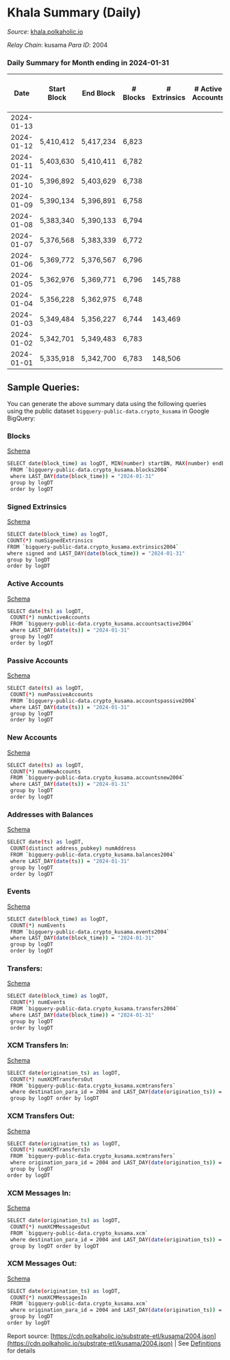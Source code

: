 # Khala Summary (Daily)

_Source_: [khala.polkaholic.io](https://khala.polkaholic.io)

*Relay Chain*: kusama
*Para ID*: 2004



### Daily Summary for Month ending in 2024-01-31


| Date    | Start Block | End Block | # Blocks | # Extrinsics | # Active Accounts | # Passive Accounts | # New Accounts | # Addresses | # Events  | # Transfers ($USD) | # XCM Transfers In ($USD) | # XCM Transfers Out ($USD) | # XCM In | # XCM Out | Issues |
|---------|-------------|-----------|----------|--------------|-------------------|--------------------|----------------|-------------|-----------|--------------------|---------------------------|----------------------------|----------|-----------|--------|
| 2024-01-13 |  |  |  |  |  |  |  |  |  |   |   |   |  |  |  |
| 2024-01-12 | 5,410,412 | 5,417,234 | 6,823 |  |  |  |  |  |  |   | 9  | 4 ($0.53) |  | 1 |  |
| 2024-01-11 | 5,403,630 | 5,410,411 | 6,782 |  |  |  |  |  |  |   | 3  | 1  |  | 1 |  |
| 2024-01-10 | 5,396,892 | 5,403,629 | 6,738 |  |  |  |  |  |  |   | 8  | 3  | 4 | 3 |  |
| 2024-01-09 | 5,390,134 | 5,396,891 | 6,758 |  |  |  |  |  |  |   | 3  | 1 ($32.56) | 2 | 1 |  |
| 2024-01-08 | 5,383,340 | 5,390,133 | 6,794 |  |  |  |  |  |  |   |   | 1 ($38.61) | 1 | 1 |  |
| 2024-01-07 | 5,376,568 | 5,383,339 | 6,772 |  |  |  |  |  |  |   | 11  |   |  |  |  |
| 2024-01-06 | 5,369,772 | 5,376,567 | 6,796 |  |  |  |  |  |  |   | 2  | 2 ($0.85) | 1 | 1 |  |
| 2024-01-05 | 5,362,976 | 5,369,771 | 6,796 | 145,788 |  |  |  | 26,342 | 2,392,417 | 133,755 ($557,852.27) | 3  |   |  |  |  |
| 2024-01-04 | 5,356,228 | 5,362,975 | 6,748 |  |  |  |  |  |  |   | 7  | 1  | 1 | 1 |  |
| 2024-01-03 | 5,349,484 | 5,356,227 | 6,744 | 143,469 |  |  |  | 26,342 | 2,373,074 | 131,179 ($1,125,406.41) | 8  |   | 3 |  |  |
| 2024-01-02 | 5,342,701 | 5,349,483 | 6,783 |  |  |  |  |  |  |   | 14  | 2 ($0.14) | 3 | 2 |  |
| 2024-01-01 | 5,335,918 | 5,342,700 | 6,783 | 148,506 |  |  |  | 26,317 | 2,424,235 | 132,735 ($373,089.11) | 5  |   | 1 |  |  |

## Sample Queries:
You can generate the above summary data using the following queries using the public dataset `bigquery-public-data.crypto_kusama` in Google BigQuery:


### Blocks 

[Schema](https://github.com/colorfulnotion/substrate-etl/blob/main/schema/blocks.json)

```bash
SELECT date(block_time) as logDT, MIN(number) startBN, MAX(number) endBN, COUNT(*) numBlocks 
 FROM `bigquery-public-data.crypto_kusama.blocks2004`  
 where LAST_DAY(date(block_time)) = "2024-01-31" 
 group by logDT 
 order by logDT
```

### Signed Extrinsics 

[Schema](https://github.com/colorfulnotion/substrate-etl/blob/main/schema/extrinsics.json)

```bash
SELECT date(block_time) as logDT, 
COUNT(*) numSignedExtrinsics 
FROM `bigquery-public-data.crypto_kusama.extrinsics2004`  
where signed and LAST_DAY(date(block_time)) = "2024-01-31" 
group by logDT 
order by logDT
```

### Active Accounts 

[Schema](https://github.com/colorfulnotion/substrate-etl/blob/main/schema/accountsactive.json)

```bash
SELECT date(ts) as logDT, 
 COUNT(*) numActiveAccounts 
 FROM `bigquery-public-data.crypto_kusama.accountsactive2004` 
 where LAST_DAY(date(ts)) = "2024-01-31" 
 group by logDT 
 order by logDT
```

### Passive Accounts 

[Schema](https://github.com/colorfulnotion/substrate-etl/blob/main/schema/accountspassive.json)

```bash
SELECT date(ts) as logDT, 
 COUNT(*) numPassiveAccounts 
 FROM `bigquery-public-data.crypto_kusama.accountspassive2004` 
 where LAST_DAY(date(ts)) = "2024-01-31" 
 group by logDT 
 order by logDT
```

### New Accounts 

[Schema](https://github.com/colorfulnotion/substrate-etl/blob/main/schema/accountsnew.json)

```bash
SELECT date(ts) as logDT, 
 COUNT(*) numNewAccounts 
 FROM `bigquery-public-data.crypto_kusama.accountsnew2004` 
 where LAST_DAY(date(ts)) = "2024-01-31" 
 group by logDT
 order by logDT
```

### Addresses with Balances 

[Schema](https://github.com/colorfulnotion/substrate-etl/blob/main/schema/balances.json)

```bash
SELECT date(ts) as logDT,
 COUNT(distinct address_pubkey) numAddress 
 FROM `bigquery-public-data.crypto_kusama.balances2004` 
 where LAST_DAY(date(ts)) = "2024-01-31" 
 group by logDT 
 order by logDT
```

### Events 

[Schema](https://github.com/colorfulnotion/substrate-etl/blob/main/schema/events.json)

```bash
SELECT date(block_time) as logDT, 
 COUNT(*) numEvents 
 FROM `bigquery-public-data.crypto_kusama.events2004` 
 where LAST_DAY(date(block_time)) = "2024-01-31" 
 group by logDT 
 order by logDT
```

### Transfers:

[Schema](https://github.com/colorfulnotion/substrate-etl/blob/main/schema/transfers.json)

```bash
SELECT date(block_time) as logDT, 
 COUNT(*) numEvents 
 FROM `bigquery-public-data.crypto_kusama.transfers2004` 
 where LAST_DAY(date(block_time)) = "2024-01-31" 
 group by logDT 
 order by logDT
```

### XCM Transfers In: 

[Schema](https://github.com/colorfulnotion/substrate-etl/blob/main/schema/xcmtransfers.json)

```bash
SELECT date(origination_ts) as logDT, 
 COUNT(*) numXCMTransfersOut 
 FROM `bigquery-public-data.crypto_kusama.xcmtransfers` 
 where destination_para_id = 2004 and LAST_DAY(date(origination_ts)) = "2024-01-31" 
 group by logDT order by logDT
```

### XCM Transfers Out: 

[Schema](https://github.com/colorfulnotion/substrate-etl/blob/main/schema/xcmtransfers.json)

```bash
SELECT date(origination_ts) as logDT, 
 COUNT(*) numXCMTransfersIn 
 FROM `bigquery-public-data.crypto_kusama.xcmtransfers` 
 where origination_para_id = 2004 and LAST_DAY(date(origination_ts)) = "2024-01-31" 
 group by logDT 
order by logDT
```

### XCM Messages In: 

[Schema](https://github.com/colorfulnotion/substrate-etl/blob/main/schema/xcm.json)

```bash
SELECT date(origination_ts) as logDT, 
 COUNT(*) numXCMMessagesOut 
 FROM `bigquery-public-data.crypto_kusama.xcm` 
 where destination_para_id = 2004 and LAST_DAY(date(origination_ts)) = "2024-01-31" 
 group by logDT order by logDT
```

### XCM Messages Out: 

[Schema](https://github.com/colorfulnotion/substrate-etl/blob/main/schema/xcm.json)

```bash
SELECT date(origination_ts) as logDT, 
 COUNT(*) numXCMMessagesIn 
 FROM `bigquery-public-data.crypto_kusama.xcm` 
 where origination_para_id = 2004 and LAST_DAY(date(origination_ts)) = "2024-01-31" 
 group by logDT 
order by logDT
```


Report source: [https://cdn.polkaholic.io/substrate-etl/kusama/2004.json](https://cdn.polkaholic.io/substrate-etl/kusama/2004.json) | See [Definitions](/DEFINITIONS.md) for details
